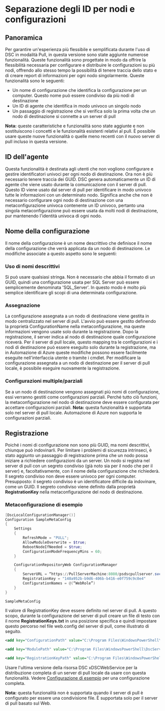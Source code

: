 # Separazione degli ID per nodi e configurazioni

## Panoramica

Per garantire un'esperienza più flessibile e semplificata durante l'uso di DSC in modalità Pull, in questa versione sono state aggiunte numerose funzionalità. Queste funzionalità sono progettate in modo da offrire la flessibilità necessaria per configurare e distribuire le configurazioni su più nodi, offrendo allo stesso tempo la possibilità di tenere traccia dello stato e di creare report di informazioni per ogni nodo singolarmente. Queste funzionalità sono le seguenti:

* Un nome di configurazione che identifica la configurazione per un computer. Questo nome può essere condiviso da più nodi di destinazione 
* Un ID di agente che identifica in modo univoco un singolo nodo
* Un passaggio di registrazione che si verifica solo la prima volta che un nodo di destinazione si connette a un server di pull

**Nota:** queste caratteristiche e funzionalità sono state aggiunte e non sostituiscono i concetti e le funzionalità esistenti relativi al pull. È possibile usare queste nuove funzionalità o quelle meno recenti con il nuovo server di pull incluso in questa versione.

## ID dell'agente

Questa funzionalità è destinata agli utenti che non vogliono configurare e gestire identificatori univoci per ogni nodo di destinazione. Ora non è più necessario tenere traccia dei GUID. DSC genera automaticamente un ID di agente che viene usato durante la comunicazione con il server di pull. Questo ID viene usato dal server di pull per identificare in modo univoco tutte le informazioni con un determinato nodo. Significa anche che non è necessario configurare ogni nodo di destinazione con una metaconfigurazione univoca contenente un ID univoco, pertanto una singola metaconfigurazione può essere usata da molti nodi di destinazione, pur mantenendo l'identità univoca di ogni nodo. 

## Nome della configurazione

Il nome della configurazione è un nome descrittivo che definisce il nome della configurazione che verrà applicata da un nodo di destinazione. Le modifiche associate a questo aspetto sono le seguenti:  

### Uso di nomi descrittivi

Si può usare qualsiasi stringa. Non è necessario che abbia il formato di un GUID, quindi una configurazione usata per SQL Server può essere semplicemente denominata 'SQL_Server'. In questo modo è molto più semplice identificare gli scopi di una determinata configurazione.

### Assegnazione

La configurazione assegnata a un nodo di destinazione viene gestita in modo centralizzato nel server di pull. L'avvio può essere gestito definendo la proprietà ConfigurationName nella metaconfigurazione, ma queste informazioni vengono usate solo durante la registrazione. Dopo la registrazione, il server indica al nodo di destinazione quale configurazione riceverà. Per il server di pull locale, questo mapping tra le configurazioni e i nodi di destinazione può essere eseguito solo durante la registrazione, ma in Automazione di Azure queste modifiche possono essere facilmente eseguite nell'interfaccia utente o tramite i cmdlet. Per modificare la configurazione assegnata a un nodo di destinazione per il server di pull locale, è possibile eseguire nuovamente la registrazione.

### Configurazioni multiple/parziali

Se a un nodo di destinazione vengono assegnati più nomi di configurazione, essi verranno gestiti come configurazioni parziali. Perché tutto ciò funzioni, la metaconfigurazione nel nodo di destinazione deve essere configurata per accettare configurazioni parziali. **Nota:** questa funzionalità è supportata solo nel server di pull locale. Automazione di Azure non supporta le configurazioni parziali.

## Registrazione

Poiché i nomi di configurazione non sono più GUID, ma nomi descrittivi, chiunque può indovinarli. Per limitare i problemi di sicurezza intrinseci, è stato aggiunto un passaggio di registrazione prima che un nodo possa iniziare a richiedere configurazioni da un server. Un nodo si registra nel server di pull con un segreto condiviso (già noto sia per il nodo che per il server) e, facoltativamente, con il nome della configurazione che richiederà. Il segreto condiviso non deve essere univoco per ogni computer. Presupposto: il segreto condiviso è un identificatore difficile da indovinare, come un GUID. Il segreto condiviso viene definito dalla proprietà **RegistrationKey** nella metaconfigurazione del nodo di destinazione.

### Metaconfigurazione di esempio

```powershell
[DscLocalConfigurationManager()]
Configuration SampleMetaConfig
{
    Settings
    {
        RefreshMode = "PULL";
        AllowModuleOverwrite = $true;
        RebootNodeIfNeeded = $true;
        ConfigurationModeFrequencyMins = 60;
    }

    ConfigurationRepositoryWeb ConfigurationManager
    {
        ServerURL = “https://PullServerMachine:8080/psdscpullserver.svc”
        RegistrationKey = "140a952b-b9d6-406b-b416-e0f759c9c0e4"
        ConfigurationNames = @(“WebRole”)
    }
}

SampleMetaConfig
```

Il valore di RegistrationKey deve essere definito nel server di pull. A questo scopo, durante la configurazione del server di pull creare un file di testo con il nome **RegistrationKeys.txt** in una posizione specifica e quindi impostare questo percorso nel file web.config del server di pull, come illustrato di seguito.  

```XML
<add key="ConfigurationPath" value="C:\Program Files\WindowsPowerShell\DscService\Configuration">

<add key="ModulePath" value="C:\Program Files\WindowsPowerShell\DscService\Modules">

<add key="RegistrationKeyPath" value="C:\Program Files\WindowsPowerShell\DscService">
```

Usare l'ultima versione della risorsa DSC xDSCWebService per la distribuzione completa di un server di pull locale da usare con questa funzionalità. Vedere [Configurazione di esempio](https://github.com/grayzu/PSSummitEU2015/blob/master/PullServer/02%20-%20PullServer%20Config.ps1) per una configurazione completa.

**Nota:** questa funzionalità non è supportata quando il server di pull è configurato per essere una condivisione file. È supportata solo per il server di pull basato sul Web.<!--HONumber=Mar16_HO2-->
